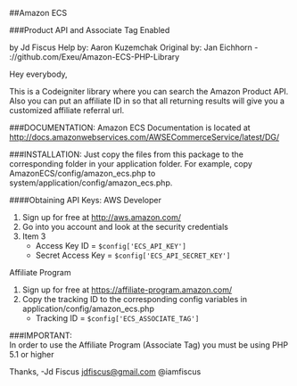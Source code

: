 ##Amazon ECS

###Product API and Associate Tag Enabled

by Jd Fiscus
Help by: Aaron Kuzemchak
Original by: Jan Eichhorn - ://github.com/Exeu/Amazon-ECS-PHP-Library

Hey everybody,

This is a Codeigniter library where you can search the Amazon Product API.
Also you can put an affiliate ID in so that all returning results will give
you a customized affiliate referral url.

###DOCUMENTATION:
Amazon ECS Documentation is located at http://docs.amazonwebservices.com/AWSECommerceService/latest/DG/

###INSTALLATION:
Just copy the files from this package to the corresponding folder in your 
application folder.  For example, copy AmazonECS/config/amazon_ecs.php to 
system/application/config/amazon_ecs.php. 

####Obtaining API Keys:
AWS Developer

1. Sign up for free at http://aws.amazon.com/
2. Go into you account and look at the security credentials
3. Item 3
   * Access Key ID = ```$config['ECS_API_KEY']```
   * Secret Access Key = ```$config['ECS_API_SECRET_KEY']```
	
Affiliate Program

1. Sign up for free at https://affiliate-program.amazon.com/
2. Copy the tracking ID to the corresponding config variables in application/config/amazon_ecs.php
   * Tracking ID = ```$config['ECS_ASSOCIATE_TAG']```


###IMPORTANT:   
In order to use the Affiliate Program (Associate Tag) you must be using PHP 5.1 or higher


Thanks,
-Jd Fiscus
 jdfiscus@gmail.com
 @iamfiscus